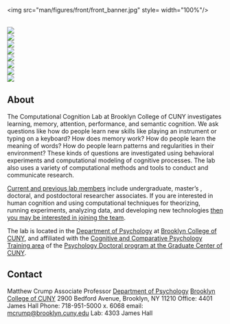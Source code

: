 
<!-- README.md is generated from README.Rmd. Please edit that file -->
<img src="man/figures/front/front_banner.jpg" style= width="100%"/>
<style type="text/css">
.headericons {
  width: 100%;
}
</style>

<br>

<div class="container">

<div class="row headericons">

<div class="col-sm-3">

<a href="https://www.crumplab.com/People.html">
<img src="man/figures/front/people-logos_black.png" class="hovericon"/>
</a>

</div>

<div class="col-sm-3">

<a href="https://www.crumplab.com/Publications.html">
<img src="man/figures/front/publications-logos_black.png" class="hovericon"/>
</a>

</div>

<div class="col-sm-3">

<a href="https://www.crumplab.com/Books.html">
<img src="man/figures/front/books.png" class="hovericon"/>
</a>

</div>

<div class="col-sm-3">

<a href="https://www.crumplab.com/Courses.html">
<img src="man/figures/front/courses.png" class="hovericon"/>
</a>

</div>

</div>

<div class="row">

<div class="col-sm-3">

<a href="https://www.crumplab.com/Apps.html">
<img src="man/figures/front/apps.png" class="hovericon"/>
</a>

</div>

<div class="col-sm-3">

<a href="https://www.crumplab.com/Opportunities.html">
<img src="man/figures/front/join.png" class="hovericon"/>
</a>

</div>

<div class="col-sm-3">

<a href="https://www.crumplab.com/index.html#contact">
<img src="man/figures/front/contact-logos_black.png" class="hovericon"/>
</a>

</div>

<div class="col-sm-3">

<a href="https://www.youtube.com/c/CrumpsComputationalCognitionLab?sub_confirmation=1">
<img src="man/figures/front/youtube.png" class="hovericon"/>
</a>

</div>

</div>

</div>

## About

The Computational Cognition Lab at Brooklyn College of CUNY investigates
learning, memory, attention, performance, and semantic cognition. We ask
questions like how do people learn new skills like playing an instrument
or typing on a keyboard? How does memory work? How do people learn the
meaning of words? How do people learn patterns and regularities in their
environment? These kinds of questions are investigated using behavioral
experiments and computational modeling of cognitive processes. The lab
also uses a variety of computational methods and tools to conduct and
communicate research.

[Current and previous lab
members](https://crumplab.github.io/People.html) include undergraduate,
master’s , doctoral, and postdoctoral researcher associates. If you are
interested in human cognition and using computational techniques for
theorizing, running experiments, analyzing data, and developing new
technologies [then you may be interested in joining the
team](https://crumplab.github.io/Opportunities.html).

The lab is located in the [Department of
Psychology](http://www.brooklyn.cuny.edu/web/academics/schools/naturalsciences/undergraduate/psychology.php)
at [Brooklyn College of CUNY](http://www.brooklyn.cuny.edu/), and
affiliated with the [Cognitive and Comparative Psychology Training
area](https://ccp-cuny.github.io) of the [Psychology Doctoral program at
the Graduate Center of
CUNY](https://www.gc.cuny.edu/Page-Elements/Academics-Research-Centers-Initiatives/Doctoral-Programs/Psychology/Training-Areas/Cognitive-and-Comparative-Psychology).

## Contact

Matthew Crump Associate Professor [Department of
Psychology](http://www.brooklyn.cuny.edu/web/academics/schools/naturalsciences/undergraduate/psychology.php)
[Brooklyn College of CUNY](http://www.brooklyn.cuny.edu/) 2900 Bedford
Avenue, Brooklyn, NY 11210 Office: 4401 James Hall Phone: 718-951-5000
x. 6068 email: <mcrump@brooklyn.cuny.edu> Lab: 4303 James Hall

